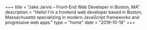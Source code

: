 +++
title = "Jake Jarvis – Front-End Web Developer in Boston, MA"
description = "Hello! I'm a frontend web developer based in Boston, Massachusetts specializing in modern JavaScript frameworks and progressive web apps."
type = "home"
date = "2019-10-18"
+++
